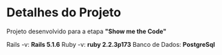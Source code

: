 # Detalhes do Projeto

Projeto desenvolvido para a etapa <b>"Show me the Code"</b>

<!-- Rails: <b>5.1.6</b>
Ruby: <b>PostgreSql</b> -->
Rails -v: <b>Rails 5.1.6</b>
Ruby -v: <b>ruby 2.2.3p173</b>
Banco de Dados: <b>PostgreSql</b>
